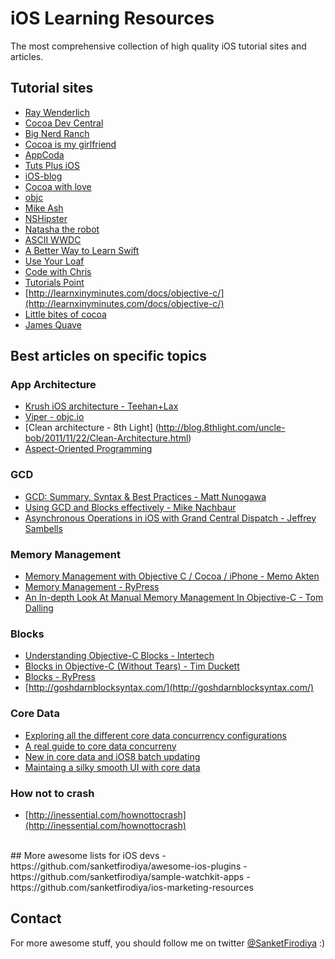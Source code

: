 # iOS Learning Resources

The most comprehensive collection of high quality iOS tutorial sites and articles.

## Tutorial sites

- [Ray Wenderlich](http://www.raywenderlich.com)
- [Cocoa Dev Central](http://cocoadevcentral.com/) 
- [Big Nerd Ranch](https://www.bignerdranch.com/blog/categories/ios/)
- [Cocoa is my girlfriend](http://www.cimgf.com/)
- [AppCoda](http://www.appcoda.com/)
- [Tuts Plus iOS](http://code.tutsplus.com/categories/ios-sdk)
- [iOS-blog](http://ios-blog.co.uk/)
- [Cocoa with love](http://www.cocoawithlove.com/)
- [objc](http://www.objc.io/)
- [Mike Ash](https://www.mikeash.com/pyblog/)
- [NSHipster](http://nshipster.com/)
- [Natasha the robot](http://natashatherobot.com/)
- [ASCII WWDC](http://asciiwwdc.com/)
- [A Better Way to Learn Swift](https://thinkster.io/a-better-way-to-learn-swift/)
- [Use Your Loaf](http://useyourloaf.com/)
- [Code with Chris](http://codewithchris.com/)
- [Tutorials Point](http://www.tutorialspoint.com/objective_c/index.htm)
- [http://learnxinyminutes.com/docs/objective-c/](http://learnxinyminutes.com/docs/objective-c/)
- [Little bites of cocoa](http://littlebitesofcocoa.com/)
- [James Quave](http://jamesonquave.com/blog/)

## Best articles on specific topics
### App Architecture
- [Krush iOS architecture - Teehan+Lax](http://www.teehanlax.com/blog/krush-ios-architecture/)
- [Viper - objc.io](http://www.objc.io/issue-13/viper.html)
- [Clean architecture - 8th Light] (http://blog.8thlight.com/uncle-bob/2011/11/22/Clean-Architecture.html)
- [Aspect-Oriented Programming](http://artsy.github.io/blog/2014/08/04/aspect-oriented-programming-and-aranalytics/)

### GCD
- [GCD: Summary, Syntax & Best Practices - Matt Nunogawa](http://amattn.com/p/grand_central_dispatch_gcd_summary_syntax_best_practices.html)
- [Using GCD and Blocks effectively - Mike Nachbaur](http://nachbaur.com/blog/using-gcd-and-blocks-effectively)
- [Asynchronous Operations in iOS with Grand Central Dispatch - Jeffrey Sambells](http://jeffreysambells.com/2013/03/01/asynchronous-operations-in-ios-with-grand-central-dispatch)

### Memory Management
- [Memory Management with Objective C / Cocoa / iPhone - Memo Akten](http://memo.tv/archive/memory_management_with_objective_c_cocoa_iphone)
- [Memory Management - RyPress](http://rypress.com/tutorials/objective-c/memory-management)
- [An In-depth Look At Manual Memory Management In Objective-C - Tom Dalling](http://www.tomdalling.com/blog/cocoa/an-in-depth-look-at-manual-memory-management-in-objective-c/)

### Blocks
- [Understanding Objective-C Blocks - Intertech](http://www.intertech.com/Blog/understanding-objective-c-blocks/)
- [Blocks in Objective-C (Without Tears) - Tim Duckett](http://adoptioncurve.net/archives/2013/02/blocks-in-objective-c-without-tears/)
- [Blocks - RyPress](http://rypress.com/tutorials/objective-c/blocks)
- [http://goshdarnblocksyntax.com/](http://goshdarnblocksyntax.com/)

### Core Data
- [Exploring all the different core data concurrency configurations](https://blog.codecentric.de/en/2014/11/concurrency-coredata/)
- [A real guide to core data concurreny](http://quellish.tumblr.com/post/97430076027/a-real-guide-to-core-data-concurrency)
- [New in core data and iOS8 batch updating](https://www.bignerdranch.com/blog/new-in-core-data-and-ios-8-batch-updating/)
- [Maintaing a silky smooth UI with core data](https://medium.com/soundwave-stories/core-data-cffe22efe716)

### How not to crash
- [http://inessential.com/hownottocrash](http://inessential.com/hownottocrash)

<br/>
## More awesome lists for iOS devs
- https://github.com/sanketfirodiya/awesome-ios-plugins
- https://github.com/sanketfirodiya/sample-watchkit-apps
- https://github.com/sanketfirodiya/ios-marketing-resources

<br/>

## Contact
For more awesome stuff, you should follow me on twitter [@SanketFirodiya](https://twitter.com/sanketfirodiya) :)
